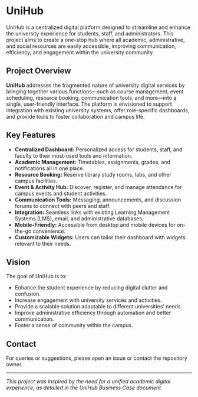 # UniHub

UniHub is a centralized digital platform designed to streamline and enhance the university experience for students, staff, and administrators. This project aims to create a one-stop hub where all academic, administrative, and social resources are easily accessible, improving communication, efficiency, and engagement within the university community.

## Project Overview

**UniHub** addresses the fragmented nature of university digital services by bringing together various functions—such as course management, event scheduling, resource booking, communication tools, and more—into a single, user-friendly interface. The platform is envisioned to support integration with existing university systems, offer role-specific dashboards, and provide tools to foster collaboration and campus life.

## Key Features

- **Centralized Dashboard:** Personalized access for students, staff, and faculty to their most-used tools and information.
- **Academic Management:** Timetables, assignments, grades, and notifications all in one place.
- **Resource Booking:** Reserve library study rooms, labs, and other campus facilities.
- **Event & Activity Hub:** Discover, register, and manage attendance for campus events and student activities.
- **Communication Tools:** Messaging, announcements, and discussion forums to connect with peers and staff.
- **Integration:** Seamless links with existing Learning Management Systems (LMS), email, and administrative databases.
- **Mobile-Friendly:** Accessible from desktop and mobile devices for on-the-go convenience.
- **Customizable Widgets:** Users can tailor their dashboard with widgets relevant to their needs.

## Vision

The goal of UniHub is to:

- Enhance the student experience by reducing digital clutter and confusion.
- Increase engagement with university services and activities.
- Provide a scalable solution adaptable to different universities’ needs.
- Improve administrative efficiency through automation and better communication.
- Foster a sense of community within the campus.


## Contact

For queries or suggestions, please open an issue or contact the repository owner.

---

*This project was inspired by the need for a unified academic digital experience, as detailed in the UniHub Business Case document.*
